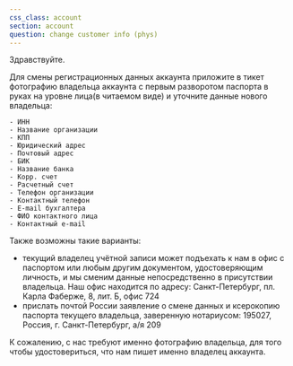 ```yaml
---
css_class: account
section: account
question: change customer info (phys)
---
```

Здравствуйте.

Для смены регистрационных данных аккаунта приложите в тикет фотографию владельца аккаунта с первым разворотом паспорта в руках на уровне лица(в читаемом виде) и уточните данные нового владельца:

```
- ИНН
- Название организации
- КПП
- Юридический адрес
- Почтовый адрес
- БИК
- Название банка
- Корр. счет
- Расчетный счет
- Телефон организации
- Контактный телефон
- E-mail бухгалтера
- ФИО контактного лица
- Контактный e-mail
```
Также возможны такие варианты:
- текущий владелец учётной записи может подъехать к нам в офис с паспортом или любым другим документом, удостоверяющим личность, и мы сменим данные непосредственно в присутствии владельца. Наш офис находится по адресу: Санкт-Петербург, пл. Карла Фаберже, 8, лит. Б, офис 724
- прислать почтой России заявление о смене данных и ксерокопию паспорта текущего владельца, заверенную нотариусом: 195027, Россия, г. Санкт-Петербург, а/я 209

К сожалению, с нас требуют именно фотографию владельца, для того чтобы удостовериться, что нам пишет именно владелец аккаунта.